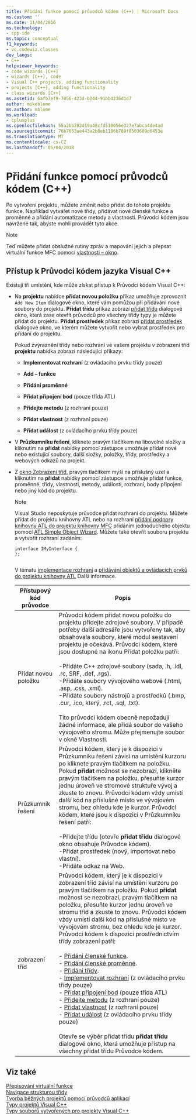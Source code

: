 ```yaml
---
title: Přidání funkce pomocí průvodců kódem (C++) | Microsoft Docs
ms.custom: ''
ms.date: 11/04/2016
ms.technology:
- cpp-ide
ms.topic: conceptual
f1_keywords:
- vc.codewiz.classes
dev_langs:
- C++
helpviewer_keywords:
- code wizards [C++]
- wizards [C++], code
- Visual C++ projects, adding functionality
- projects [C++], adding functionality
- class wizards [C++]
ms.assetid: 6afb7ef9-7056-423d-b244-91bb4236d1d7
author: mikeblome
ms.author: mblome
ms.workload:
- cplusplus
ms.openlocfilehash: 55a2bb282d19a48cfd510056e327e7abca4de4ad
ms.sourcegitcommit: 76b7653ae443a2b8eb1186b789f8503609d6453e
ms.translationtype: MT
ms.contentlocale: cs-CZ
ms.lasthandoff: 05/04/2018
---
```

# <a name="adding-functionality-with-code-wizards-c"></a>Přidání funkce pomocí průvodců kódem (C++)
Po vytvoření projektu, můžete změnit nebo přidat do tohoto projektu funkce. Například vytvářet nové třídy, přidávat nové členské funkce a proměnné a přidání automatizace metody a vlastnosti. Průvodci kódem jsou navržené tak, abyste mohli provádět tyto akce.  
  
> [!NOTE]
>  Teď můžete přidat obslužné rutiny zpráv a mapování jejich a přepsat virtuální funkce MFC pomocí [vlastnosti – okno](/visualstudio/ide/reference/properties-window).  
  
## <a name="accessing-visual-c-code-wizards"></a>Přístup k Průvodci kódem jazyka Visual C++  
 Existují tři umístění, kde může získat přístup k Průvodci kódem Visual C++:  
  
-   Na **projektu** nabídce **přidat novou položku** příkaz umožňuje zprovoznit `Add New Item` dialogové okno, které vám pomůžou při přidávání nové soubory do projektu. **Přidat třídu** příkaz zobrazí [přidat třídu](../ide/add-class-dialog-box.md) dialogové okno, která zase otevřít průvodců pro všechny třídy typy je můžete přidat do projektu. **Přidat prostředek** příkaz zobrazí [přidat prostředek](../windows/add-resource-dialog-box.md) dialogové okno, ve kterém můžete vytvořit nebo vybrat prostředek pro přidání do projektu.  
  
     Pokud zvýraznění třídy nebo rozhraní ve vašem projektu v zobrazení tříd **projektu** nabídka zobrazí následující příkazy:  
  
    -   **Implementovat rozhraní** (z ovládacího prvku třídy pouze)  
  
    -   **Add – funkce**  
  
    -   **Přidání proměnné**  
  
    -   **Přidat připojení bod** (pouze třída ATL)  
  
    -   **Přidejte metodu** (z rozhraní pouze)  
  
    -   **Přidat vlastnost** (z rozhraní pouze)  
  
    -   **Přidat událost** (z ovládacího prvku třídy pouze)  
  
-   V **Průzkumníku řešení**, kliknete pravým tlačítkem na libovolné složky a kliknutím na **přidat** nabídky pomocí zástupce umožňuje přidat nové nebo existující soubory, další složky, položky, třídy, prostředky a webových odkazů na projekt.  
  
-   Z [okno Zobrazení tříd](http://msdn.microsoft.com/en-us/8d7430a9-3e33-454c-a9e1-a85e3d2db925), pravým tlačítkem myši na příslušný uzel a kliknutím na **přidat** nabídky pomocí zástupce umožňuje přidat funkce, proměnné, třídy, vlastnosti, metody, události, rozhraní, body připojení nebo jiný kód do projektu.  
  
    > [!NOTE]
    >  Visual Studio neposkytuje průvodce přidat rozhraní do projektu. Můžete přidat do projektu knihovny ATL nebo na rozhraní [přidání podpory knihovny ATL do projektu knihovny MFC](../mfc/reference/adding-atl-support-to-your-mfc-project.md) přidáním jednoduchého objektu pomocí [ATL Simple Object Wizard](../atl/reference/atl-simple-object-wizard.md). Můžete také otevřít souboru projektu a vytvořit rozhraní zadáním:  
  
    ```  
    interface IMyInterface {  
    };  
  
    ```  
  
     V tématu [implementace rozhraní](../ide/implementing-an-interface-visual-cpp.md) a [přidávání objektů a ovládacích prvků do projektu knihovny ATL](../atl/reference/adding-objects-and-controls-to-an-atl-project.md) Další informace.  
  
    |Přístupový kód průvodce|Popis|  
    |-----------------------------|-----------------|  
    |Přidat novou položku|Průvodci kódem přidat novou položku do projektu přidejte zdrojové soubory. V případě potřeby další adresáře jsou vytvořeny tak, aby obsahovala soubory, které modul sestavení projektu je očekává. Průvodci kódem, které jsou dostupné na ikonu Přidat položku patří:<br /><br /> -Přidáte C++ zdrojové soubory (sada, .h, .idl, .rc, SRF, .def, .rgs).<br />-Přidáte soubory vývojového webové (.html, .asp, .css, .xml).<br />-Přidáte soubory nástrojů a prostředků (.bmp, .cur, .ico, který, .rct, .sql, .txt).<br /><br /> Tito průvodci kódem obecně nepožadují žádné informace, ale přidá soubor do vašeho vývojového stromu. Může přejmenujte soubor v okně Vlastnosti.|  
    |Průzkumník řešení|Průvodci kódem, který je k dispozici v Průzkumníku řešení závisí na umístění kurzoru po kliknete pravým tlačítkem na položku. Pokud **přidat** možnost se nezobrazí, klikněte pravým tlačítkem na položku, přesuňte kurzor jednu úroveň ve stromové struktuře vývoj a zkuste to znovu. Průvodci kódem vždy umístí další kód na příslušné místo ve vývojovém stromu, bez ohledu kde je kurzor. Průvodci kódem, které jsou k dispozici v Průzkumníku řešení patří:<br /><br /> -Přidejte třídu (otevře **přidat třídu** dialogové okno obsahuje Průvodce kódem).<br />-Přidat prostředek (nový, importovat nebo vlastní).<br />-Přidáte odkaz na Web.|  
    |zobrazení tříd|Průvodci kódem, který je k dispozici v zobrazení tříd závisí na umístění kurzoru po pravým tlačítkem na položku. Pokud **přidat** možnost se nezobrazí, pravým tlačítkem na položku, přesuňte kurzor jednu úroveň ve stromu tříd a zkuste to znovu. Průvodci kódem vždy umístí další kód na příslušné místo ve vývojovém stromu, bez ohledu kde je kurzor. Průvodci kódem k dispozici prostřednictvím třídy zobrazení patří:<br /><br /> -   [Přidání členské funkce](../ide/adding-a-member-function-visual-cpp.md).<br />-   [Přidání členské proměnné](../ide/adding-a-member-variable-visual-cpp.md).<br />-   [Přidání třídy](../ide/adding-a-class-visual-cpp.md).<br />-   [Implementovat rozhraní](../ide/implement-interface-wizard.md) (z ovládacího prvku třídy pouze)<br />-   [Přidat připojení bod](../ide/implement-connection-point-wizard.md) (pouze třída ATL)<br />-   [Přidejte metodu](../ide/add-method-wizard.md) (z rozhraní pouze)<br />-   [Přidat vlastnost](../ide/names-add-property-wizard.md) (z rozhraní pouze)<br />-   [Přidat událost](../ide/add-event-wizard.md) (z ovládacího prvku třídy pouze)<br /><br /> Otevře se výběr přidat třídu **přidat třídu** dialogové okno, která umožňuje přístup na všechny přidat třídu Průvodce kódem.|  
  
## <a name="see-also"></a>Viz také  
 [Přepisování virtuální funkce](../ide/overriding-a-virtual-function-visual-cpp.md)   
 [Navigace strukturou třídy](../ide/navigating-the-class-structure-visual-cpp.md)   
 [Tvorba běžných projektů pomocí průvodců aplikací](../ide/creating-desktop-projects-by-using-application-wizards.md)   
 [Typy projektů Visual C++](../ide/visual-cpp-project-types.md)   
 [Typy souborů vytvořených pro projekty Visual C++](../ide/file-types-created-for-visual-cpp-projects.md)